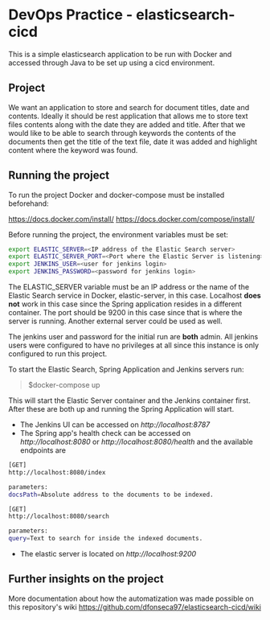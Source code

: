 # DevOps Practice - elasticsearch-cicd
This is a simple elasticsearch application to be run with Docker and accessed through Java to be set up using a cicd 
environment.

## Project

We want an application to store and search for document titles, date and contents. Ideally it should be rest application 
that allows me to store text files contents along with the date they are added and title. After that 
we would like to be able to search through keywords the contents of the documents then get the 
title of the text file, date it was added and highlight content where the keyword was found.

## Running the project

To run the project Docker and docker-compose must be installed beforehand:

https://docs.docker.com/install/
https://docs.docker.com/compose/install/

Before running the project, the environment variables must be set:

```bash
export ELASTIC_SERVER=<IP address of the Elastic Search server>
export ELASTIC_SERVER_PORT=<Port where the Elastic Server is listening>
export JENKINS_USER=<user for jenkins login>
export JENKINS_PASSWORD=<password for jenkins login>
```

The ELASTIC_SERVER variable must be an IP address or the name of the Elastic Search service in Docker, elastic-server, in this case. Localhost **does not** work in this case since the Spring application resides in a different container. The port should be 9200 in this case since that is where the server is running. Another external server could be used as well.

The jenkins user and password for the initial run are **both** admin. All jenkins users were configured to have no privileges at all since this instance is only configured to run this project.

To start the Elastic Search, Spring Application and Jenkins servers run:

> $docker-compose up 

This will start the Elastic Server container and the Jenkins container first. After these are both up and running the Spring Application will start.

* The Jenkins UI can be accessed on *http://localhost:8787*
* The Spring app's health check can be accessed on *http://localhost:8080* or *http://localhost:8080/health* and the available endpoints are

```bash
[GET]
http://localhost:8080/index

parameters: 
docsPath=Absolute address to the documents to be indexed.

[GET]
http://localhost:8080/search

parameters: 
query=Text to search for inside the indexed documents.

```

* The elastic server is located on *http://localhost:9200*

## Further insights on the project

More documentation about how the automatization was made possible on this repository's wiki https://github.com/dfonseca97/elasticsearch-cicd/wiki
